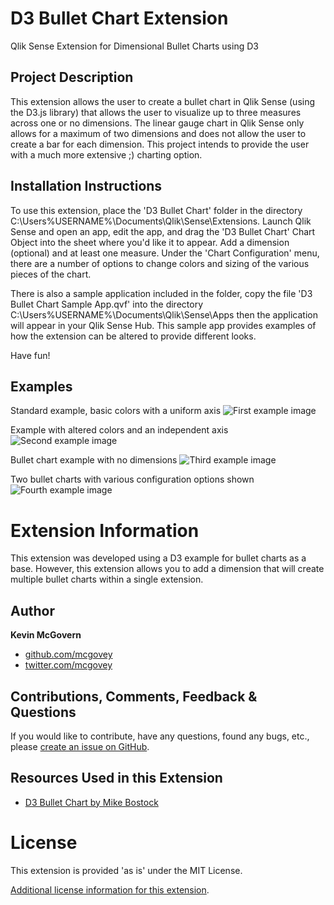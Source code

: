 # D3 Bullet Chart Extension
Qlik Sense Extension for Dimensional Bullet Charts using D3

## Project Description

This extension allows the user to create a bullet chart in Qlik Sense (using the D3.js library) that allows the user to visualize up to three measures across one or no dimensions.  The linear gauge chart in Qlik Sense only allows for a maximum of two dimensions and does not allow the user to create a bar for each dimension.  This project intends to provide the user with a much more extensive ;) charting option.


## Installation Instructions

To use this extension, place the 'D3 Bullet Chart' folder in the directory C:\Users\%USERNAME%\Documents\Qlik\Sense\Extensions.  Launch Qlik Sense and open an app, edit the app, and drag the 'D3 Bullet Chart' Chart Object into the sheet where you'd like it to appear. Add a dimension (optional) and at least one measure.  Under the 'Chart Configuration' menu, there are a number of options to change colors and sizing of the various pieces of the chart.

There is also a sample application included in the folder, copy the file 'D3 Bullet Chart Sample App.qvf' into the directory C:\Users\%USERNAME%\Documents\Qlik\Sense\Apps then the application will appear in your Qlik Sense Hub.  This sample app provides examples of how the extension can be altered to provide different looks.

Have fun!

## Examples
Standard example, basic colors with a uniform axis
![First example image](https://raw.githubusercontent.com/mcgovey/D3-Bullet-Chart/blob/master/images/Bullet%20Chart%201.PNG)

Example with altered colors and an independent axis
![Second example image](https://raw.githubusercontent.com/mcgovey/D3-Bullet-Chart/blob/master/images/Bullet%20Chart%202.PNG)

Bullet chart example with no dimensions
![Third example image](https://raw.githubusercontent.com/mcgovey/D3-Bullet-Chart/blob/master/images/Bullet%20Chart%203.PNG)

Two bullet charts with various configuration options shown
![Fourth example image](https://raw.githubusercontent.com/mcgovey/D3-Bullet-Chart/blob/master/images/Bullet%20Chart%204.PNG)

# Extension Information

This extension was developed using a D3 example for bullet charts as a base.  However, this extension allows you to add a dimension that will create multiple bullet charts within a single extension.

## Author

**Kevin McGovern**

* [github.com/mcgovey](http://github.com/mcgovey)
* [twitter.com/mcgovey](http://twitter.com/mcgovey)

## Contributions, Comments, Feedback & Questions

If you would like to contribute, have any questions, found any bugs, etc., please [create an issue on GitHub](https://github.com/mcgovey/D3-Bullet-Chart/issues).

## Resources Used in this Extension

* [D3 Bullet Chart by Mike Bostock](http://bl.ocks.org/mbostock/4061961)

# License
This extension is provided 'as is' under the MIT License.

[Additional license information for this extension](https://github.com/McGovey/D3-Bullet-Chart/blob/master/LICENSE.md).
